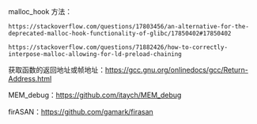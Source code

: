 malloc_hook 方法：

```
https://stackoverflow.com/questions/17803456/an-alternative-for-the-deprecated-malloc-hook-functionality-of-glibc/17850402#17850402

https://stackoverflow.com/questions/71882426/how-to-correctly-interpose-malloc-allowing-for-ld-preload-chaining
```

获取函数的返回地址或帧地址：https://gcc.gnu.org/onlinedocs/gcc/Return-Address.html

MEM_debug：https://github.com/itaych/MEM_debug

firASAN：https://github.com/gamark/firasan

